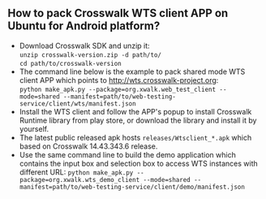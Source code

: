 ## How to pack Crosswalk WTS client APP on Ubuntu for Android platform?
* Download Crosswalk SDK and unzip it:  
    `unzip crosswalk-version.zip -d path/to/`  
    `cd path/to/crosswalk-version`  
* The command line below is the example to pack shared mode WTS client APP which points to http://wts.crosswalk-project.org:  
    `python make_apk.py --package=org.xwalk.web_test_client --mode=shared --manifest=path/to/web-testing-service/client/wts/manifest.json`
* Install the WTS client and follow the APP's popup to install Crosswalk Runtime library from play store, or download the library and install it by yourself. 
* The latest public released apk hosts `releases/Wtsclient_*.apk` which based on Crosswalk 14.43.343.6 release.
* Use the same command line to build the demo application which contains the input box and selection box to access WTS instances with different URL:
    `python make_apk.py --package=org.xwalk.wts_demo_client --mode=shared --manifest=path/to/web-testing-service/client/demo/manifest.json`
